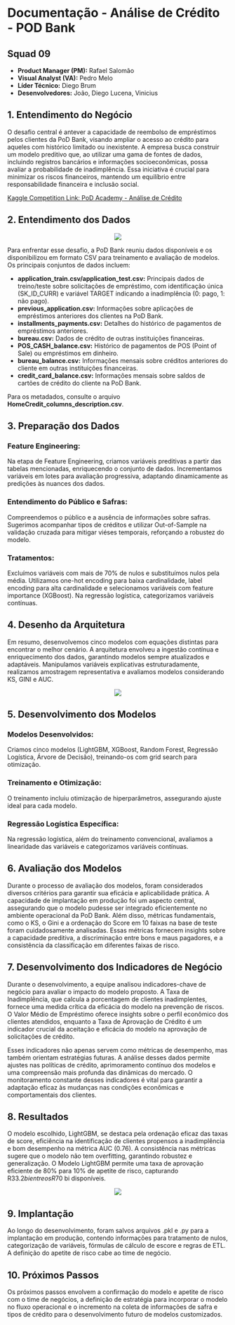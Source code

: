 # Documentação - Análise de Crédito - POD Bank

## Squad 09

- **Product Manager (PM):** Rafael Salomão
- **Visual Analyst (VA):** Pedro Melo
- **Líder Técnico:** Diego Brum
- **Desenvolvedores:** João, Diego Lucena, Vinicius

## 1. Entendimento do Negócio

O desafio central é antever a capacidade de reembolso de empréstimos pelos clientes da PoD Bank, visando ampliar o acesso ao crédito para aqueles com histórico limitado ou inexistente. A empresa busca construir um modelo preditivo que, ao utilizar uma gama de fontes de dados, incluindo registros bancários e informações socioeconômicas, possa avaliar a probabilidade de inadimplência. Essa iniciativa é crucial para minimizar os riscos financeiros, mantendo um equilíbrio entre responsabilidade financeira e inclusão social.

[Kaggle Competition Link: PoD Academy - Análise de Crédito](https://www.kaggle.com/competitions/pod-academy-analise-de-credito-para-fintech/overview)

## 2. Entendimento dos Dados

<p align="center">
  <img src="04 - Imagens/Modelo Entidade Relacionamento dos Dados.jpg">
</p>

Para enfrentar esse desafio, a PoD Bank reuniu dados disponíveis e os disponibilizou em formato CSV para treinamento e avaliação de modelos. Os principais conjuntos de dados incluem:

- **application_train.csv/application_test.csv:** Principais dados de treino/teste sobre solicitações de empréstimo, com identificação única (SK_ID_CURR) e variável TARGET indicando a inadimplência (0: pago, 1: não pago).
- **previous_application.csv:** Informações sobre aplicações de empréstimos anteriores dos clientes na PoD Bank.
- **installments_payments.csv:** Detalhes do histórico de pagamentos de empréstimos anteriores.
- **bureau.csv:** Dados de crédito de outras instituições financeiras.
- **POS_CASH_balance.csv:** Histórico de pagamentos de POS (Point of Sale) ou empréstimos em dinheiro.
- **bureau_balance.csv:** Informações mensais sobre créditos anteriores do cliente em outras instituições financeiras.
- **credit_card_balance.csv:** Informações mensais sobre saldos de cartões de crédito do cliente na PoD Bank.

Para os metadados, consulte o arquivo **HomeCredit_columns_description.csv**.

## 3. Preparação dos Dados

### Feature Engineering:

Na etapa de Feature Engineering, criamos variáveis preditivas a partir das tabelas mencionadas, enriquecendo o conjunto de dados. Incrementamos variáveis em lotes para avaliação progressiva, adaptando dinamicamente as predições às nuances dos dados.

### Entendimento do Público e Safras:

Compreendemos o público e a ausência de informações sobre safras. Sugerimos acompanhar tipos de créditos e utilizar Out-of-Sample na validação cruzada para mitigar viéses temporais, reforçando a robustez do modelo.

### Tratamentos:

Excluímos variáveis com mais de 70% de nulos e substituímos nulos pela média. Utilizamos one-hot encoding para baixa cardinalidade, label encoding para alta cardinalidade e selecionamos variáveis com feature importance (XGBoost). Na regressão logística, categorizamos variáveis contínuas.

## 4. Desenho da Arquitetura

Em resumo, desenvolvemos cinco modelos com equações distintas para encontrar o melhor cenário. A arquitetura envolveu a ingestão contínua e enriquecimento dos dados, garantindo modelos sempre atualizados e adaptáveis. Manipulamos variáveis explicativas estruturadamente, realizamos amostragem representativa e avaliamos modelos considerando KS, GINI e AUC.

<p align="center">
  <img src="04 - Imagens/Arquitetura Modelo Credito.PNG">
</p>

## 5. Desenvolvimento dos Modelos

### Modelos Desenvolvidos:

Criamos cinco modelos (LightGBM, XGBoost, Random Forest, Regressão Logística, Árvore de Decisão), treinando-os com grid search para otimização.

### Treinamento e Otimização:

O treinamento incluiu otimização de hiperparâmetros, assegurando ajuste ideal para cada modelo.

### Regressão Logística Específica:

Na regressão logística, além do treinamento convencional, avaliamos a linearidade das variáveis e categorizamos variáveis contínuas.

## 6. Avaliação dos Modelos

Durante o processo de avaliação dos modelos, foram considerados diversos critérios para garantir sua eficácia e aplicabilidade prática. A capacidade de implantação em produção foi um aspecto central, assegurando que o modelo pudesse ser integrado eficientemente no ambiente operacional da PoD Bank. Além disso, métricas fundamentais, como o KS, o Gini e a ordenação do Score em 10 faixas na base de teste foram cuidadosamente analisadas. Essas métricas fornecem insights sobre a capacidade preditiva, a discriminação entre bons e maus pagadores, e a consistência da classificação em diferentes faixas de risco.

## 7. Desenvolvimento dos Indicadores de Negócio

Durante o desenvolvimento, a equipe analisou indicadores-chave de negócio para avaliar o impacto do modelo proposto. A Taxa de Inadimplência, que calcula a porcentagem de clientes inadimplentes, fornece uma medida crítica da eficácia do modelo na prevenção de riscos. O Valor Médio de Empréstimo oferece insights sobre o perfil econômico dos clientes atendidos, enquanto a Taxa de Aprovação de Crédito é um indicador crucial da aceitação e eficácia do modelo na aprovação de solicitações de crédito.

Esses indicadores não apenas servem como métricas de desempenho, mas também orientam estratégias futuras. A análise desses dados permite ajustes nas políticas de crédito, aprimoramento contínuo dos modelos e uma compreensão mais profunda das dinâmicas do mercado. O monitoramento constante desses indicadores é vital para garantir a adaptação eficaz às mudanças nas condições econômicas e comportamentais dos clientes.

## 8. Resultados

O modelo escolhido, LightGBM, se destaca pela ordenação eficaz das taxas de score, eficiência na identificação de clientes propensos a inadimplência e bom desempenho na métrica AUC (0.76). A consistência nas métricas sugere que o modelo não tem overfitting, garantindo robustez e generalização. O Modelo LightGBM permite uma taxa de aprovação eficiente de 80% para 10% de apetite de risco, capturando R$33.2 bi entre os R$70 bi disponíveis.

<p align="center">
  <img src="04 - Imagens/Avaliacao - LightGBM.png">
</p>

## 9. Implantação

Ao longo do desenvolvimento, foram salvos arquivos .pkl e .py para a implantação em produção, contendo informações para tratamento de nulos, categorização de variáveis, fórmulas de cálculo de escore e regras de ETL. A definição do apetite de risco cabe ao time de negócio.

## 10. Próximos Passos

Os próximos passos envolvem a confirmação do modelo e apetite de risco com o time de negócios, a definição de estratégia para incorporar o modelo no fluxo operacional e o incremento na coleta de informações de safra e tipos de crédito para o desenvolvimento futuro de modelos customizados.
